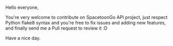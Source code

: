 Hello everyone,

You're very welcome to contribute on SpacetoonGo API project,
just respect Python flake8 syntax and you're free to fix issues and adding new features,
and finally send me a Pull request to review it :D

Have a nice day.
